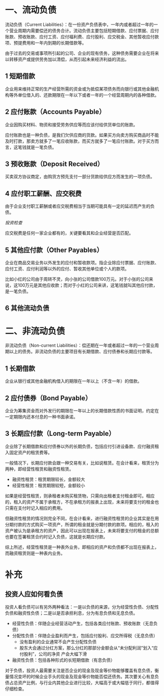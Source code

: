# 一、流动负债

流动负债（Current Liabilities）：在一份资产负债表中，一年内或者超过一年的一个营业周期内需要偿还的债务合计。流动负债主要包括短期借款、应付票据、应付账款、预收账款、应付工资、应付福利费、应付股利、应交税金、其他暂收应付款项、预提费用和一年内到期的长期借款等。

由于过去的交易或事项所引起的公司、企业的现有债务，这种债务需要企业在将来以转移资产或提供劳务加以清偿，从而引起未来经济利益的流出。

## 1 短期借款

企业用来维持正常的生产经营所需的资金或为抵偿某项债务而向银行或其他金融机构等外单位借入的、还款期限在一年以下或者一年的一个经营周期内的各种借款。

## 2 应付账款（Accounts Payable）

企业因购买材料、物资和接受劳务供应等而应该付给供货单位的账款。

应付账款也是一种负债，是我们欠供应商的货款。如果买方向卖方购买商品时不能及时打款，那卖方就多了一笔应收账款，而买方就多了一笔应付账款。对于买方而言，这笔钱就是一笔负债。

## 3 预收账款（Deposit Received）

买卖双方协议商定，由购货方预先支付一部分货款给供应方而发生的一项负债。

## 4 应付职工薪酬、应交税费

由于企业支付职工薪酬或者应交税费相当于当期可能具有一定的延迟而产生的负债。

*投资检查*

应交税费是任何一家企业都有的，关键要看其和企业经营是否匹配。

## 5 其他应付款（Other Payables）

企业在商品交易业务以外发生的应付和暂收款项。指企业除应付票据、应付账款、应付工资、应付利润等以外的应付、暂收其他单位或个人的款项。

比如小红的公司由于周转不灵，向小张的公司借款100万元。对于小张的公司来说，这100万元是其他应收款；而对于小红的公司来讲，这笔钱就叫其他应付款，是一笔负债。

## 6 其他流动负债


# 二、非流动负债

非流动负债（Non-current Liabilities）：偿还期在一年或者超过一年的一个营业周期以上的债务。非流动负债的主要项目有长期借款、应付债券和长期应付款等。

## 1 长期借款

企业从银行或其他金融机构借入的期限在一年以上（不含一年）的借款。

## 2 应付债券（Bond Payable）

企业为筹集资金而对外发行的期限在一年以上的长期借款性质的书面证明，约定在一定期限内还本付息的一种书面承诺。

## 3 长期应付款（Long-term Payable）

企业除了长期借款和应付债券以外的长期负债，包括应付引进设备款、应付融资租入固定资产的租赁费等。

一般情况下，长期应付款会跟一种交易有关，比如说租赁。在会计看来，租赁分为两种，即经营性租赁和融资性租赁。

- 融资性租赁：租赁期限较长，金额较大
- 经营性租赁：租赁期限较短，金额较小

如果是经营性租赁，则承租者未购买租赁物，只需向出租者支付租金即可。相应的，租入的资产不属于承租方，不在承租方的报表上出现，未来将要支付的租金也只需在支付时记入相应的费用。

但融资性租赁的情况则完全不同，在会计看来，进行融资性租赁的企业其实是在用分期付款的方式购买一项资产，所谓的租金就是分期付款的款项。相应的，租入的资产被认为是承租方的资产，因此可以出现在报表上，未来将要支付的租金的总额也要在签署租赁合约时记入负债，这就是长期应付款。

综上所述，经营性租赁是一种表外业务，即相应的资产和负债都不出现在报表上，而融资租赁则是一种表内业务。

# 补充

## 投资人应如何看负债

投资人看负债可以有另外两种看法：一是以负债的来源，分为经营性负债、分配性负债和融资性负债；二是以是否承担利息，分为有息负债和无息负债。

- 经营性负债：伴随企业经营活动产生，包括各类应付账款、预收账款（无息负债）
- 分配性负债：伴随企业盈利而产生，包括应付股利、应交所得税（无息负债）
  - 没有盈利的企业通常不会产生分配性负债
  - 股东大会通过分红方案，那么分红的那部分金额会从“未分配利润”划入“应付股利”，公司的净资
  产会大幅下滑
- 融资性负债：包括各种形式的长短期借款（有息负债）

对于负债，投资人最需要关注是否企业的现金及现金等价物能够覆盖有息负债，衡量情况变坏的时候企业手头的现金及现金等价物能否偿还债务。其次要关心有息负债占总资产比例，与行业内其他企业进行比较，大幅高于或大幅低于同行，都值得仔细检查。
